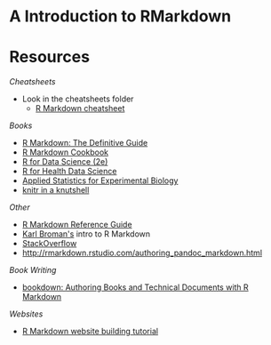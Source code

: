 A Introduction to RMarkdown
==================================

# Resources

*Cheatsheets*
- Look in the cheatsheets folder
  - [R Markdown cheatsheet](cheatsheeets/rmarkdown-reference.pdf)
  
*Books*
- [R Markdown: The Definitive Guide](https://bookdown.org/yihui/rmarkdown/)
- [R Markdown Cookbook](https://bookdown.org/yihui/rmarkdown-cookbook/)
- [R for Data Science (2e)](https://r4ds.hadley.nz)
- [R for Health Data Science](https://argoshare.is.ed.ac.uk/healthyr_book/the-anatomy-of-a-notebook-r-markdown-file.html)
- [Applied Statistics for Experimental Biology](https://www.middleprofessor.com/files/applied-biostatistics_bookdown/_book/)
- [knitr in a knutshell](https://kbroman.org/knitr_knutshell/)

*Other*
- [R Markdown Reference Guide](https://www.rstudio.com/wp-content/uploads/2015/03/rmarkdown-reference.pdf)
- [Karl Broman's](http://kbroman.org/knitr_knutshell/pages/Rmarkdown.html) intro to R Markdown
- [Stack](http://stackoverflow.com/questions/tagged/rmarkdown)[Overflow](http://stackoverflow.com/questions/tagged/knitr)
- http://rmarkdown.rstudio.com/authoring_pandoc_markdown.html

*Book Writing*
- [bookdown: Authoring Books and Technical Documents with R Markdown](https://bookdown.org/yihui/bookdown/)

*Websites*
- [R Markdown website building tutorial](https://www.emilyzabor.com/tutorials/rmarkdown_websites_tutorial.html)
